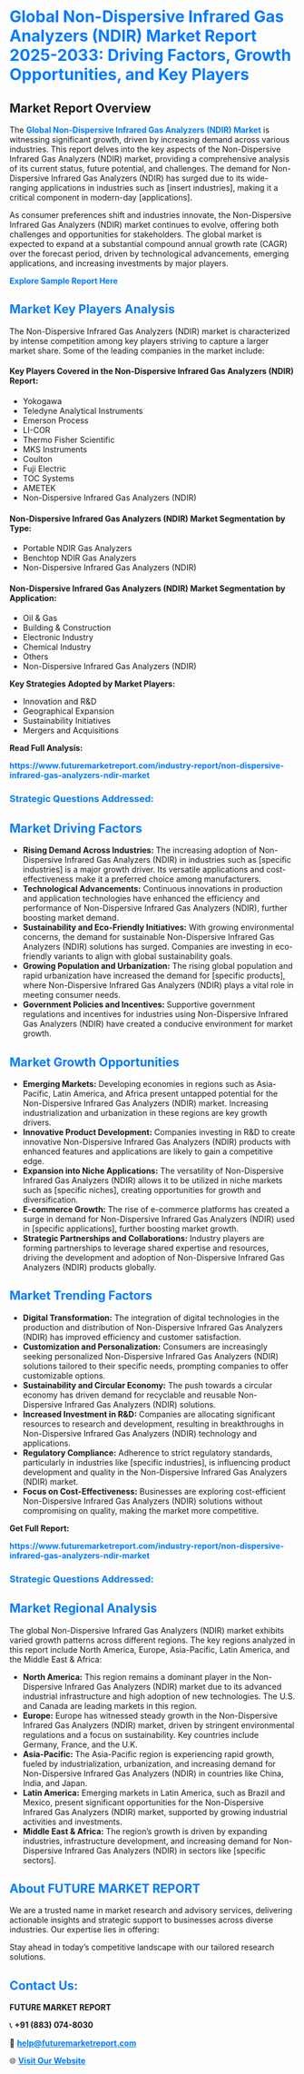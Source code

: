 <h1 style="color: #007BFF;">Global Non-Dispersive Infrared Gas Analyzers (NDIR) Market Report 2025-2033: Driving Factors, Growth Opportunities, and Key Players</h1>

<section id="overview">
<h2>Market Report Overview</h2>
<p>The <a href="https://www.futuremarketreport.com/industry-report/non-dispersive-infrared-gas-analyzers-ndir-market" style="color: #007BFF; text-decoration: none;"><strong>Global Non-Dispersive Infrared Gas Analyzers (NDIR) Market</strong></a> is witnessing significant growth, driven by increasing demand across various industries. This report delves into the key aspects of the Non-Dispersive Infrared Gas Analyzers (NDIR) market, providing a comprehensive analysis of its current status, future potential, and challenges. The demand for Non-Dispersive Infrared Gas Analyzers (NDIR) has surged due to its wide-ranging applications in industries such as [insert industries], making it a critical component in modern-day [applications].</p>
<p>As consumer preferences shift and industries innovate, the Non-Dispersive Infrared Gas Analyzers (NDIR) market continues to evolve, offering both challenges and opportunities for stakeholders. The global market is expected to expand at a substantial compound annual growth rate (CAGR) over the forecast period, driven by technological advancements, emerging applications, and increasing investments by major players.</p>
</section>

<section id="overview">
<p><a href="https://www.futuremarketreport.com/request-sample/reportId=99809" style="color: #007BFF; text-decoration: none;"><strong>Explore Sample Report Here</strong></a></p>
</section>

<section id="key-players">
<h2 style="color: #007BFF;">Market Key Players Analysis</h2>
<p>The Non-Dispersive Infrared Gas Analyzers (NDIR) market is characterized by intense competition among key players striving to capture a larger market share. Some of the leading companies in the market include:</p>
<h4>Key Players Covered in the Non-Dispersive Infrared Gas Analyzers (NDIR) Report:</h4>
<ul><li>Yokogawa</li><li>Teledyne Analytical Instruments</li><li>Emerson Process</li><li>LI-COR</li><li>Thermo Fisher Scientific</li><li>MKS Instruments</li><li>Coulton</li><li>Fuji Electric</li><li>TOC Systems</li><li>AMETEK</li><li>Non-Dispersive Infrared Gas Analyzers (NDIR)</li></ul>
<h4>Non-Dispersive Infrared Gas Analyzers (NDIR) Market Segmentation by Type:</h4>
<ul><li>Portable NDIR Gas Analyzers</li><li>Benchtop NDIR Gas Analyzers</li><li>Non-Dispersive Infrared Gas Analyzers (NDIR)</li></ul>

<h4>Non-Dispersive Infrared Gas Analyzers (NDIR) Market Segmentation by Application:</h4>
<ul><li>Oil &amp; Gas</li><li>Building &amp; Construction</li><li>Electronic Industry</li><li>Chemical Industry</li><li>Others</li><li>Non-Dispersive Infrared Gas Analyzers (NDIR)</li></ul>
<p><strong>Key Strategies Adopted by Market Players:</strong></p>
<ul>
<li>Innovation and R&D</li>
<li>Geographical Expansion</li>
<li>Sustainability Initiatives</li>
<li>Mergers and Acquisitions</li>
</ul>
</section>

<section>
<p><strong>Read Full Analysis: </strong></p><a href="https://www.futuremarketreport.com/industry-report/non-dispersive-infrared-gas-analyzers-ndir-market" style="color: #007BFF; text-decoration: none;"><strong>https://www.futuremarketreport.com/industry-report/non-dispersive-infrared-gas-analyzers-ndir-market</strong></a>
<h3 style="color: #007BFF;">Strategic Questions Addressed:</h3>
</section>

<section id="driving-factors">
<h2 style="color: #007BFF;">Market Driving Factors</h2>
<ul>
<li><strong>Rising Demand Across Industries:</strong> The increasing adoption of Non-Dispersive Infrared Gas Analyzers (NDIR) in industries such as [specific industries] is a major growth driver. Its versatile applications and cost-effectiveness make it a preferred choice among manufacturers.</li>
<li><strong>Technological Advancements:</strong> Continuous innovations in production and application technologies have enhanced the efficiency and performance of Non-Dispersive Infrared Gas Analyzers (NDIR), further boosting market demand.</li>
<li><strong>Sustainability and Eco-Friendly Initiatives:</strong> With growing environmental concerns, the demand for sustainable Non-Dispersive Infrared Gas Analyzers (NDIR) solutions has surged. Companies are investing in eco-friendly variants to align with global sustainability goals.</li>
<li><strong>Growing Population and Urbanization:</strong> The rising global population and rapid urbanization have increased the demand for [specific products], where Non-Dispersive Infrared Gas Analyzers (NDIR) plays a vital role in meeting consumer needs.</li>
<li><strong>Government Policies and Incentives:</strong> Supportive government regulations and incentives for industries using Non-Dispersive Infrared Gas Analyzers (NDIR) have created a conducive environment for market growth.</li>
</ul>
</section>

<section id="growth-opportunities">
<h2 style="color: #007BFF;">Market Growth Opportunities</h2>
<ul>
<li><strong>Emerging Markets:</strong> Developing economies in regions such as Asia-Pacific, Latin America, and Africa present untapped potential for the Non-Dispersive Infrared Gas Analyzers (NDIR) market. Increasing industrialization and urbanization in these regions are key growth drivers.</li>
<li><strong>Innovative Product Development:</strong> Companies investing in R&D to create innovative Non-Dispersive Infrared Gas Analyzers (NDIR) products with enhanced features and applications are likely to gain a competitive edge.</li>
<li><strong>Expansion into Niche Applications:</strong> The versatility of Non-Dispersive Infrared Gas Analyzers (NDIR) allows it to be utilized in niche markets such as [specific niches], creating opportunities for growth and diversification.</li>
<li><strong>E-commerce Growth:</strong> The rise of e-commerce platforms has created a surge in demand for Non-Dispersive Infrared Gas Analyzers (NDIR) used in [specific applications], further boosting market growth.</li>
<li><strong>Strategic Partnerships and Collaborations:</strong> Industry players are forming partnerships to leverage shared expertise and resources, driving the development and adoption of Non-Dispersive Infrared Gas Analyzers (NDIR) products globally.</li>
</ul>
</section>

<section id="trending-factors">
<h2 style="color: #007BFF;">Market Trending Factors</h2>
<ul>
<li><strong>Digital Transformation:</strong> The integration of digital technologies in the production and distribution of Non-Dispersive Infrared Gas Analyzers (NDIR) has improved efficiency and customer satisfaction.</li>
<li><strong>Customization and Personalization:</strong> Consumers are increasingly seeking personalized Non-Dispersive Infrared Gas Analyzers (NDIR) solutions tailored to their specific needs, prompting companies to offer customizable options.</li>
<li><strong>Sustainability and Circular Economy:</strong> The push towards a circular economy has driven demand for recyclable and reusable Non-Dispersive Infrared Gas Analyzers (NDIR) solutions.</li>
<li><strong>Increased Investment in R&D:</strong> Companies are allocating significant resources to research and development, resulting in breakthroughs in Non-Dispersive Infrared Gas Analyzers (NDIR) technology and applications.</li>
<li><strong>Regulatory Compliance:</strong> Adherence to strict regulatory standards, particularly in industries like [specific industries], is influencing product development and quality in the Non-Dispersive Infrared Gas Analyzers (NDIR) market.</li>
<li><strong>Focus on Cost-Effectiveness:</strong> Businesses are exploring cost-efficient Non-Dispersive Infrared Gas Analyzers (NDIR) solutions without compromising on quality, making the market more competitive.</li>
</ul>
</section>

<section>
<p><strong>Get Full Report: </strong></p><a href="https://www.futuremarketreport.com/industry-report/non-dispersive-infrared-gas-analyzers-ndir-market" style="color: #007BFF; text-decoration: none;"><strong>https://www.futuremarketreport.com/industry-report/non-dispersive-infrared-gas-analyzers-ndir-market</strong></a>
<h3 style="color: #007BFF;">Strategic Questions Addressed:</h3>
</section>


<section id="regional-analysis">
<h2 style="color: #007BFF;">Market Regional Analysis</h2>
<p>The global Non-Dispersive Infrared Gas Analyzers (NDIR) market exhibits varied growth patterns across different regions. The key regions analyzed in this report include North America, Europe, Asia-Pacific, Latin America, and the Middle East & Africa:</p>
<ul>
<li><strong>North America:</strong> This region remains a dominant player in the Non-Dispersive Infrared Gas Analyzers (NDIR) market due to its advanced industrial infrastructure and high adoption of new technologies. The U.S. and Canada are leading markets in this region.</li>
<li><strong>Europe:</strong> Europe has witnessed steady growth in the Non-Dispersive Infrared Gas Analyzers (NDIR) market, driven by stringent environmental regulations and a focus on sustainability. Key countries include Germany, France, and the U.K.</li>
<li><strong>Asia-Pacific:</strong> The Asia-Pacific region is experiencing rapid growth, fueled by industrialization, urbanization, and increasing demand for Non-Dispersive Infrared Gas Analyzers (NDIR) in countries like China, India, and Japan.</li>
<li><strong>Latin America:</strong> Emerging markets in Latin America, such as Brazil and Mexico, present significant opportunities for the Non-Dispersive Infrared Gas Analyzers (NDIR) market, supported by growing industrial activities and investments.</li>
<li><strong>Middle East & Africa:</strong> The region’s growth is driven by expanding industries, infrastructure development, and increasing demand for Non-Dispersive Infrared Gas Analyzers (NDIR) in sectors like [specific sectors].</li>
</ul>
</section>

<footer>
<h2 style="color: #007BFF;">About FUTURE MARKET REPORT</h2>
<p>We are a trusted name in market research and advisory services, delivering actionable insights and strategic support to businesses across diverse industries. Our expertise lies in offering:</p>

<p>Stay ahead in today’s competitive landscape with our tailored research solutions.</p>

<h2 style="color: #007BFF;">Contact Us:</h2>
<p><strong>FUTURE MARKET REPORT</strong></p>
<p>📞 <strong>+91 (883) 074-8030</strong></p>
<p>📧 <strong><a href="mailto:help@futuremarketreport.com" style="color: #007BFF;">help@futuremarketreport.com</a></strong></p>
<p>🌐 <strong><a href="https://www.futuremarketreport.com/" style="color: #007BFF;">Visit Our Website</a></strong></p>
</footer>